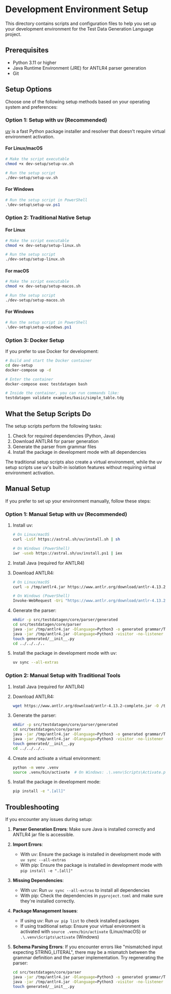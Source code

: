 

# Development Environment Setup

This directory contains scripts and configuration files to help you set up your development environment for the Test Data Generation Language project.

## Prerequisites

- Python 3.11 or higher
- Java Runtime Environment (JRE) for ANTLR4 parser generation
- Git

## Setup Options

Choose one of the following setup methods based on your operating system and preferences:

### Option 1: Setup with uv (Recommended)

[uv](https://github.com/astral-sh/uv) is a fast Python package installer and resolver that doesn't require virtual environment activation.

#### For Linux/macOS

```bash
# Make the script executable
chmod +x dev-setup/setup-uv.sh

# Run the setup script
./dev-setup/setup-uv.sh
```

#### For Windows

```powershell
# Run the setup script in PowerShell
.\dev-setup\setup-uv.ps1
```

### Option 2: Traditional Native Setup

#### For Linux

```bash
# Make the script executable
chmod +x dev-setup/setup-linux.sh

# Run the setup script
./dev-setup/setup-linux.sh
```

#### For macOS

```bash
# Make the script executable
chmod +x dev-setup/setup-macos.sh

# Run the setup script
./dev-setup/setup-macos.sh
```

#### For Windows

```powershell
# Run the setup script in PowerShell
.\dev-setup\setup-windows.ps1
```

### Option 3: Docker Setup

If you prefer to use Docker for development:

```bash
# Build and start the Docker container
cd dev-setup
docker-compose up -d

# Enter the container
docker-compose exec testdatagen bash

# Inside the container, you can run commands like:
testdatagen validate examples/basic/simple_table.tdg
```

## What the Setup Scripts Do

The setup scripts perform the following tasks:

1. Check for required dependencies (Python, Java)
2. Download ANTLR4 for parser generation
3. Generate the parser from grammar files
4. Install the package in development mode with all dependencies

The traditional setup scripts also create a virtual environment, while the uv setup scripts use uv's built-in isolation features without requiring virtual environment activation.

## Manual Setup

If you prefer to set up your environment manually, follow these steps:

### Option 1: Manual Setup with uv (Recommended)

1. Install uv:
   ```bash
   # On Linux/macOS
   curl -LsSf https://astral.sh/uv/install.sh | sh
   
   # On Windows (PowerShell)
   iwr -useb https://astral.sh/uv/install.ps1 | iex
   ```

2. Install Java (required for ANTLR4)

3. Download ANTLR4:
   ```bash
   # On Linux/macOS
   curl -o /tmp/antlr4.jar https://www.antlr.org/download/antlr-4.13.2-complete.jar
   
   # On Windows (PowerShell)
   Invoke-WebRequest -Uri "https://www.antlr.org/download/antlr-4.13.2-complete.jar" -OutFile "$env:TEMP\antlr4.jar"
   ```

4. Generate the parser:
   ```bash
   mkdir -p src/testdatagen/core/parser/generated
   cd src/testdatagen/core/parser
   java -jar /tmp/antlr4.jar -Dlanguage=Python3 -o generated grammar/TestDataGenLexer.g4
   java -jar /tmp/antlr4.jar -Dlanguage=Python3 -visitor -no-listener -lib grammar -o generated grammar/TestDataGen.g4
   touch generated/__init__.py
   cd ../../../..
   ```

5. Install the package in development mode with uv:
   ```bash
   uv sync --all-extras
   ```

### Option 2: Manual Setup with Traditional Tools

1. Install Java (required for ANTLR4)

2. Download ANTLR4:
   ```bash
   wget https://www.antlr.org/download/antlr-4.13.2-complete.jar -O /tmp/antlr4.jar
   ```

3. Generate the parser:
   ```bash
   mkdir -p src/testdatagen/core/parser/generated
   cd src/testdatagen/core/parser
   java -jar /tmp/antlr4.jar -Dlanguage=Python3 -o generated grammar/TestDataGenLexer.g4
   java -jar /tmp/antlr4.jar -Dlanguage=Python3 -visitor -no-listener -lib grammar -o generated grammar/TestDataGen.g4
   touch generated/__init__.py
   cd ../../../..
   ```

4. Create and activate a virtual environment:
   ```bash
   python -m venv .venv
   source .venv/bin/activate  # On Windows: .\.venv\Scripts\Activate.ps1
   ```

5. Install the package in development mode:
   ```bash
   pip install -e ".[all]"
   ```

## Troubleshooting

If you encounter any issues during setup:

1. **Parser Generation Errors**: Make sure Java is installed correctly and ANTLR4 jar file is accessible.

2. **Import Errors**: 
   - With uv: Ensure the package is installed in development mode with `uv sync --all-extras`
   - With pip: Ensure the package is installed in development mode with `pip install -e ".[all]"`

3. **Missing Dependencies**: 
   - With uv: Run `uv sync --all-extras` to install all dependencies
   - With pip: Check the dependencies in `pyproject.toml` and make sure they're installed correctly.

4. **Package Management Issues**: 
   - If using uv: Run `uv pip list` to check installed packages
   - If using traditional setup: Ensure your virtual environment is activated with `source .venv/bin/activate` (Linux/macOS) or `.\.venv\Scripts\activate` (Windows)

5. **Schema Parsing Errors**: If you encounter errors like "mismatched input expecting STRING_LITERAL", there may be a mismatch between the grammar definition and the parser implementation. Try regenerating the parser:
   ```bash
   cd src/testdatagen/core/parser
   java -jar /tmp/antlr4.jar -Dlanguage=Python3 -o generated grammar/TestDataGenLexer.g4
   java -jar /tmp/antlr4.jar -Dlanguage=Python3 -visitor -no-listener -lib grammar -o generated grammar/TestDataGen.g4
   touch generated/__init__.py
   ```

